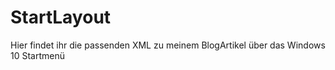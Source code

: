 # StartLayout
Hier findet ihr die passenden XML zu meinem BlogArtikel über das Windows 10 Startmenü
